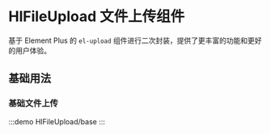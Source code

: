 # HlFileUpload 文件上传组件

基于 Element Plus 的 `el-upload` 组件进行二次封装，提供了更丰富的功能和更好的用户体验。

## 基础用法

### 基础文件上传

:::demo
HlFileUpload/base
:::

